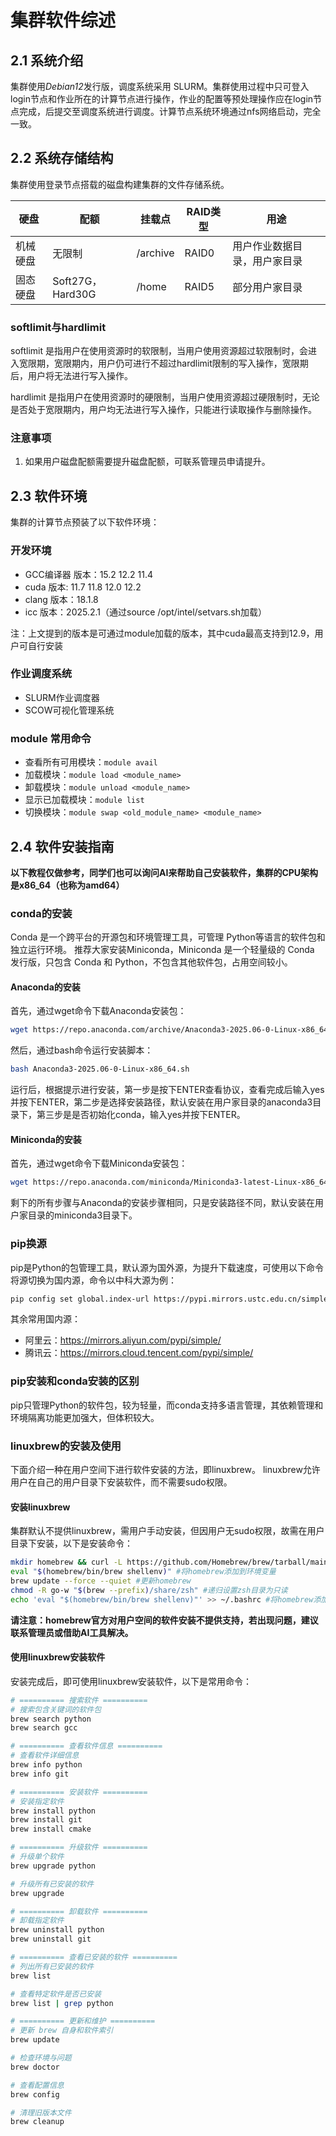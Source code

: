 # 集群软件综述

## 2.1 系统介绍

集群使用*Debian12*发行版，调度系统采用 SLURM。集群使用过程中只可登入login节点和作业所在的计算节点进行操作，作业的配置等预处理操作应在login节点完成，后提交至调度系统进行调度。计算节点系统环境通过nfs网络启动，完全一致。

## 2.2 系统存储结构

集群使用登录节点搭载的磁盘构建集群的文件存储系统。

| 硬盘 | 配额 | 挂载点 | RAID类型 | 用途 |
|-----|-----|-----|-----|-----|
| 机械硬盘 | 无限制 | /archive | RAID0 | 用户作业数据目录，用户家目录 |
| 固态硬盘 | Soft27G，Hard30G | /home | RAID5 | 部分用户家目录 |

### softlimit与hardlimit

softlimit 是指用户在使用资源时的软限制，当用户使用资源超过软限制时，会进入宽限期，宽限期内，用户仍可进行不超过hardlimit限制的写入操作，宽限期后，用户将无法进行写入操作。

hardlimit 是指用户在使用资源时的硬限制，当用户使用资源超过硬限制时，无论是否处于宽限期内，用户均无法进行写入操作，只能进行读取操作与删除操作。

### 注意事项

1. 如果用户磁盘配额需要提升磁盘配额，可联系管理员申请提升。

## 2.3 软件环境

集群的计算节点预装了以下软件环境：

### 开发环境
- GCC编译器 版本：15.2 12.2 11.4 
- cuda 版本: 11.7 11.8 12.0 12.2
- clang 版本：18.1.8
- icc 版本：2025.2.1（通过source /opt/intel/setvars.sh加载）

注：上文提到的版本是可通过module加载的版本，其中cuda最高支持到12.9，用户可自行安装
### 作业调度系统
- SLURM作业调度器
- SCOW可视化管理系统

### module 常用命令

- 查看所有可用模块：`module avail`
- 加载模块：`module load <module_name>`
- 卸载模块：`module unload <module_name>`
- 显示已加载模块：`module list`
- 切换模块：`module swap <old_module_name> <module_name>`

## 2.4 软件安装指南

**以下教程仅做参考，同学们也可以询问AI来帮助自己安装软件，集群的CPU架构是x86_64（也称为amd64）**

### conda的安装
Conda 是一个跨平台的开源包和环境管理工具，可管理 Python等语言的软件包和独立运行环境。
推荐大家安装Miniconda，Miniconda 是一个轻量级的 Conda 发行版，只包含 Conda 和 Python，不包含其他软件包，占用空间较小。

#### Anaconda的安装
首先，通过wget命令下载Anaconda安装包：
```bash
wget https://repo.anaconda.com/archive/Anaconda3-2025.06-0-Linux-x86_64.sh
```
然后，通过bash命令运行安装脚本：
```bash
bash Anaconda3-2025.06-0-Linux-x86_64.sh
```
运行后，根据提示进行安装，第一步是按下ENTER查看协议，查看完成后输入yes并按下ENTER，第二步是选择安装路径，默认安装在用户家目录的anaconda3目录下，第三步是是否初始化conda，输入yes并按下ENTER。

#### Miniconda的安装
首先，通过wget命令下载Miniconda安装包：
```bash
wget https://repo.anaconda.com/miniconda/Miniconda3-latest-Linux-x86_64.sh
```
剩下的所有步骤与Anaconda的安装步骤相同，只是安装路径不同，默认安装在用户家目录的miniconda3目录下。
### pip换源
pip是Python的包管理工具，默认源为国外源，为提升下载速度，可使用以下命令将源切换为国内源，命令以中科大源为例：
```bash
pip config set global.index-url https://pypi.mirrors.ustc.edu.cn/simple
```
其余常用国内源：
- 阿里云：https://mirrors.aliyun.com/pypi/simple/
- 腾讯云：https://mirrors.cloud.tencent.com/pypi/simple/

### pip安装和conda安装的区别
pip只管理Python的软件包，较为轻量，而conda支持多语言管理，其依赖管理和环境隔离功能更加强大，但体积较大。

### linuxbrew的安装及使用
下面介绍一种在用户空间下进行软件安装的方法，即linuxbrew。
linuxbrew允许用户在自己的用户目录下安装软件，而不需要sudo权限。
#### 安装linuxbrew
集群默认不提供linuxbrew，需用户手动安装，但因用户无sudo权限，故需在用户目录下安装，以下是安装命令：
```bash
mkdir homebrew && curl -L https://github.com/Homebrew/brew/tarball/main | tar xz --strip-components 1 -C homebrew #创建homebrew目录并下载源码
eval "$(homebrew/bin/brew shellenv)" #将homebrew添加到环境变量
brew update --force --quiet #更新homebrew
chmod -R go-w "$(brew --prefix)/share/zsh" #递归设置zsh目录为只读
echo 'eval "$(homebrew/bin/brew shellenv)"' >> ~/.bashrc #将homebrew添加到bashrc
```
**请注意：homebrew官方对用户空间的软件安装不提供支持，若出现问题，建议联系管理员或借助AI工具解决。**
#### 使用linuxbrew安装软件
安装完成后，即可使用linuxbrew安装软件，以下是常用命令：

```bash
# ========== 搜索软件 ==========
# 搜索包含关键词的软件包
brew search python
brew search gcc

# ========== 查看软件信息 ==========
# 查看软件详细信息
brew info python
brew info git

# ========== 安装软件 ==========
# 安装指定软件
brew install python
brew install git
brew install cmake

# ========== 升级软件 ==========
# 升级单个软件
brew upgrade python

# 升级所有已安装的软件
brew upgrade

# ========== 卸载软件 ==========
# 卸载指定软件
brew uninstall python
brew uninstall git

# ========== 查看已安装的软件 ==========
# 列出所有已安装的软件
brew list

# 查看特定软件是否已安装
brew list | grep python

# ========== 更新和维护 ==========
# 更新 brew 自身和软件索引
brew update

# 检查环境与问题
brew doctor

# 查看配置信息
brew config

# 清理旧版本文件
brew cleanup
```
